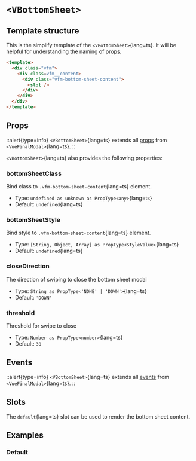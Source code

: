 # `<VBottomSheet>`

## Template structure

This is the simplify template of the `<VBottomSheet>`{lang=ts}.
It will be helpful for understanding the naming of [props](#props).

```html [VBottomSheet.vue]
<template>
  <div class="vfm">
    <div class=vfm__content>
      <div class="vfm-bottom-sheet-content">
        <slot />
      </div>
    </div>
  </div>
</template>
```

## Props

::alert{type=info}
`<VBottomSheet>`{lang=ts} extends all [props](/api/components/vue-final-modal#props) from `<VueFinalModal>`{lang=ts}.
::

`<VBottomSheet>`{lang=ts} also provides the following properties:

### bottomSheetClass

Bind class to `.vfm-bottom-sheet-content`{lang=ts} element.
  - Type: `undefined as unknown as PropType<any>`{lang=ts}
  - Default: `undefined`{lang=ts}

### bottomSheetStyle

Bind style to `.vfm-bottom-sheet-content`{lang=ts} element.
  - Type: `[String, Object, Array] as PropType<StyleValue>`{lang=ts}
  - Default: `undefined`{lang=ts}

### closeDirection

The direction of swiping to close the bottom sheet modal
  - Type: `String as PropType<'NONE' | 'DOWN'>`{lang=ts}
  - Default: `'DOWN'`

### threshold

Threshold for swipe to close
  - Type: `Number as PropType<number>`{lang=ts}
  - Default: `30`

## Events

::alert{type=info}
`<VBottomSheet>`{lang=ts} extends all [events](/api/components/vue-final-modal#events) from `<VueFinalModal>`{lang=ts}.
::

## Slots

The `default`{lang=ts} slot can be used to render the bottom sheet content.

## Examples

### Default
